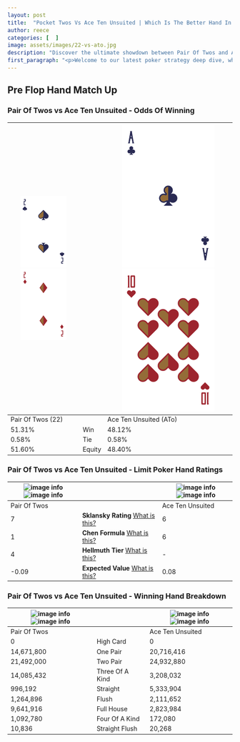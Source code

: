 ```yaml
---
layout: post
title:  "Pocket Twos Vs Ace Ten Unsuited | Which Is The Better Hand In Poker? A Complete Guide"
author: reece
categories: [  ]
image: assets/images/22-vs-ato.jpg
description: "Discover the ultimate showdown between Pair Of Twos and Ace Ten Unsuited in poker! Uncover the odds, strategies, and scenarios where one hand triumphs over the other. Get ready to up your poker game with this thrilling analysis."
first_paragraph: "<p>Welcome to our latest poker strategy deep dive, where we're pitting two distinct hands against each other in a high-stakes showdown: Pair Of Twos vs Ace Ten Unsuited.</p><p>In the dynamic world of poker, every decision counts, and knowing which hand holds the upper hand is key to your success at the table.</p><p>In this article, we'll dissect these two hands, explore the scenarios where one dominates the other, and equip you with the knowledge to make strategic choices that can tip the odds in your favor.</p><p>Get ready to unravel the intriguing dynamics of these poker hands and elevate your game to new heights.</p>"
---
```




[comment]: # (sp0)

## Pre Flop Hand Match Up

<div class="table hand-ratings" markdown="1"> 



### Pair Of Twos vs Ace Ten Unsuited - Odds Of Winning


    
| ![image info](assets/images/hand1/2.png) ![image info](assets/images/hand1/2o.png) |  | ![image info](assets/images/hand2/A.png) ![image info](assets/images/hand2/to.png) |
| -------- | -------- | -------- |
| Pair Of Twos (22) |  | Ace Ten Unsuited (ATo) |
| 51.31% | Win | 48.12% |
| 0.58% | Tie | 0.58% |
| 51.60% | Equity | 48.40% |




[comment]: # (sp1)



### Pair Of Twos vs Ace Ten Unsuited - Limit Poker Hand Ratings


    
| ![image info](https://www.riverpairs.com/assets/images/hand1/2.png) ![image info](https://www.riverpairs.com/assets/images/hand1/2o.png) |  | ![image info](https://www.riverpairs.com/assets/images/hand2/A.png) ![image info](https://www.riverpairs.com/assets/images/hand2/to.png) |
| -------- | -------- | -------- |
| Pair Of Twos |  | Ace Ten Unsuited |
| 7 | **Sklansky Rating** [What is this?](/sklansky-rating-explained) | 6 |
| 1 | **Chen Formula** [What is this?](/chen-formula-explained) | 6 |
| 4 | **Hellmuth Tier** [What is this?](/Hellmuth-tier-explained) | - |
| -0.09 | **Expected Value** [What is this?](/expected-value-explained) | 0.08 |




[comment]: # (sp2)



### Pair Of Twos vs Ace Ten Unsuited - Winning Hand Breakdown


    
| ![image info](https://www.riverpairs.com/assets/images/hand1/2.png) ![image info](https://www.riverpairs.com/assets/images/hand1/2o.png) |  | ![image info](https://www.riverpairs.com/assets/images/hand2/A.png) ![image info](https://www.riverpairs.com/assets/images/hand2/to.png) |
| -------- | -------- | -------- |
| Pair Of Twos |  | Ace Ten Unsuited |
| 0 | High Card | 0 |
| 14,671,800 | One Pair | 20,716,416 |
| 21,492,000 | Two Pair | 24,932,880 |
| 14,085,432 | Three Of A Kind | 3,208,032 |
| 996,192 | Straight | 5,333,904 |
| 1,264,896 | Flush | 2,111,652 |
| 9,641,916 | Full House | 2,823,984 |
| 1,092,780 | Four Of A Kind | 172,080 |
| 10,836 | Straight Flush | 20,268 |




[comment]: # (sp3)



</div>

[comment]: # (sp4)



[comment]: # (sp5)


